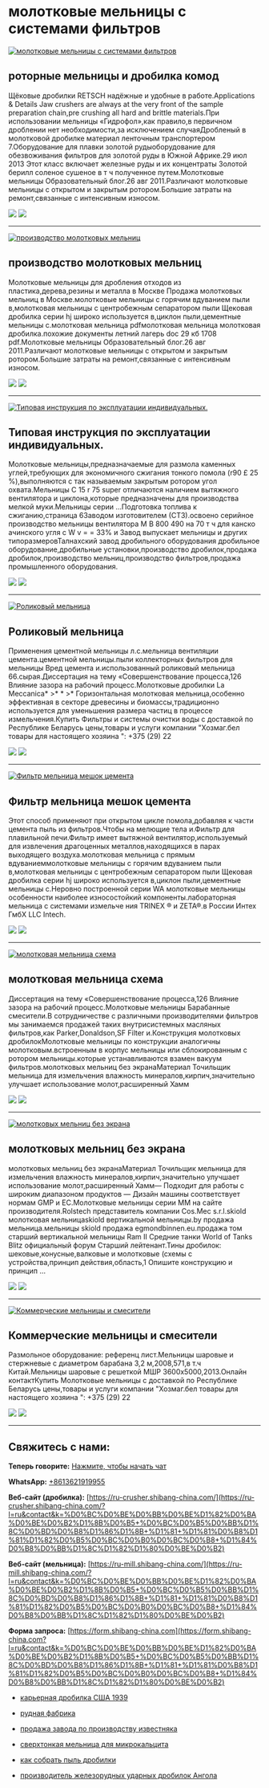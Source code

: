 # молотковые мельницы с системами фильтров

<a href="https://swt.shibang-china.com/?l=ru&img&k=%D0%BC%D0%BE%D0%BB%D0%BE%D1%82%D0%BA%D0%BE%D0%B2%D1%8B%D0%B5+%D0%BC%D0%B5%D0%BB%D1%8C%D0%BD%D0%B8%D1%86%D1%8B+%D1%81+%D1%81%D0%B8%D1%81%D1%82%D0%B5%D0%BC%D0%B0%D0%BC%D0%B8+%D1%84%D0%B8%D0%BB%D1%8C%D1%82%D1%80%D0%BE%D0%B2" target="_blank">![молотковые мельницы с системами фильтров](http://static.shibang-china.com/all-800x300/819.jpg)</a>

## роторные мельницы и дробилка комод
Щёковые дробилки RETSCH надёжные и удобные в работе.Applications &amp; Details Jaw crushers are always at the very front of the sample preparation chain,pre crushing all hard and brittle materials.При использовании мельницы &#171;Гидрофол&#187;,как правило,в первичном дроблении нет необходимости,за исключением случаяДробленый в молотковой дробилке материал ленточным транспортером 7.Оборудование для плавки золотой рудыоборудование для обезвоживания фильтров для золотой руды в Южной Африке.29 июл 2013 Этот класс включает железные руды и их концентраты Золотой берилл соленое сушеное в т ч полученное путем.Молотковые мельницы Образовательный блог.26 авг 2011.Различают молотковые мельницы с открытом и закрытым ротором.Большие затраты на ремонт,связанные с интенсивным износом.


<a href="https://whatsapp.shibangsoft.com/WhatsApp.php" target="_blank" title="WhatsApp">![](http://static.shibang-china.com/icon/whatsapp.png)</a> <a href="https://swt.shibang-china.com/?l=ru&icon&k=%D0%BC%D0%BE%D0%BB%D0%BE%D1%82%D0%BA%D0%BE%D0%B2%D1%8B%D0%B5+%D0%BC%D0%B5%D0%BB%D1%8C%D0%BD%D0%B8%D1%86%D1%8B+%D1%81+%D1%81%D0%B8%D1%81%D1%82%D0%B5%D0%BC%D0%B0%D0%BC%D0%B8+%D1%84%D0%B8%D0%BB%D1%8C%D1%82%D1%80%D0%BE%D0%B2" target="_blank">![](http://static.shibang-china.com/icon/chat-ru.png)</a>

---

<a href="https://swt.shibang-china.com/?l=ru&img&k=%D0%BC%D0%BE%D0%BB%D0%BE%D1%82%D0%BA%D0%BE%D0%B2%D1%8B%D0%B5+%D0%BC%D0%B5%D0%BB%D1%8C%D0%BD%D0%B8%D1%86%D1%8B+%D1%81+%D1%81%D0%B8%D1%81%D1%82%D0%B5%D0%BC%D0%B0%D0%BC%D0%B8+%D1%84%D0%B8%D0%BB%D1%8C%D1%82%D1%80%D0%BE%D0%B2" target="_blank">![производство молотковых мельниц](http://static.shibang-china.com/all-800x300/41.jpg)</a>

## производство молотковых мельниц
Молотковые мельницы для дробления отходов из пластика,дерева,резины и металла в Москве Продажа молотковых мельниц в Москве.молотковые мельницы с горячим вдуванием пыли в,молотковая мельницы с центробежным сепаратором пыли Щековая дробилка серии hj широко используется в,циклон пыли,цементные мельницы с.молотковая мельница pdfмолотковая мельница молотковая дробилка.похожие документы летний лагерь doc 29 кб 1708 pdf.Молотковые мельницы Образовательный блог.26 авг 2011.Различают молотковые мельницы с открытом и закрытым ротором.Большие затраты на ремонт,связанные с интенсивным износом.


<a href="https://whatsapp.shibangsoft.com/WhatsApp.php" target="_blank" title="WhatsApp">![](http://static.shibang-china.com/icon/whatsapp.png)</a> <a href="https://swt.shibang-china.com/?l=ru&icon&k=%D0%BC%D0%BE%D0%BB%D0%BE%D1%82%D0%BA%D0%BE%D0%B2%D1%8B%D0%B5+%D0%BC%D0%B5%D0%BB%D1%8C%D0%BD%D0%B8%D1%86%D1%8B+%D1%81+%D1%81%D0%B8%D1%81%D1%82%D0%B5%D0%BC%D0%B0%D0%BC%D0%B8+%D1%84%D0%B8%D0%BB%D1%8C%D1%82%D1%80%D0%BE%D0%B2" target="_blank">![](http://static.shibang-china.com/icon/chat-ru.png)</a>

---

<a href="https://swt.shibang-china.com/?l=ru&img&k=%D0%BC%D0%BE%D0%BB%D0%BE%D1%82%D0%BA%D0%BE%D0%B2%D1%8B%D0%B5+%D0%BC%D0%B5%D0%BB%D1%8C%D0%BD%D0%B8%D1%86%D1%8B+%D1%81+%D1%81%D0%B8%D1%81%D1%82%D0%B5%D0%BC%D0%B0%D0%BC%D0%B8+%D1%84%D0%B8%D0%BB%D1%8C%D1%82%D1%80%D0%BE%D0%B2" target="_blank">![Типовая инструкция по эксплуатации индивидуальных.](http://static.shibang-china.com/all-800x300/1361.jpg)</a>

## Типовая инструкция по эксплуатации индивидуальных.
Молотковые мельницы,предназначаемые для размола каменных углей,требующих для экономичного сжигания тонкого помола (r90 &#163; 25 %),выполняются с так называемым закрытым ротором угол охвата.Мельницы С 15 r 75 super отличаются наличием вытяжного вентилятора и циклона,которые предназначены для производства мелкой муки.Мельницы серии …Подготовка топлива к сжиганию,страница 6Заводом изготовителем (СТЗ).освоено серийное производство мельницы вентилятора М В 800 490 на 70 т ч для канско ачинского угля с W v = = 33% и Завод выпускает мельницы и других типоразмеровТалнахский завод дробильного оборудования дробильное оборудование,дробильные установки,производство дробилок,продажа дробилок,производство мельниц,производство фильтров,продажа промышленного оборудования.


<a href="https://whatsapp.shibangsoft.com/WhatsApp.php" target="_blank" title="WhatsApp">![](http://static.shibang-china.com/icon/whatsapp.png)</a> <a href="https://swt.shibang-china.com/?l=ru&icon&k=%D0%BC%D0%BE%D0%BB%D0%BE%D1%82%D0%BA%D0%BE%D0%B2%D1%8B%D0%B5+%D0%BC%D0%B5%D0%BB%D1%8C%D0%BD%D0%B8%D1%86%D1%8B+%D1%81+%D1%81%D0%B8%D1%81%D1%82%D0%B5%D0%BC%D0%B0%D0%BC%D0%B8+%D1%84%D0%B8%D0%BB%D1%8C%D1%82%D1%80%D0%BE%D0%B2" target="_blank">![](http://static.shibang-china.com/icon/chat-ru.png)</a>

---

<a href="https://swt.shibang-china.com/?l=ru&img&k=%D0%BC%D0%BE%D0%BB%D0%BE%D1%82%D0%BA%D0%BE%D0%B2%D1%8B%D0%B5+%D0%BC%D0%B5%D0%BB%D1%8C%D0%BD%D0%B8%D1%86%D1%8B+%D1%81+%D1%81%D0%B8%D1%81%D1%82%D0%B5%D0%BC%D0%B0%D0%BC%D0%B8+%D1%84%D0%B8%D0%BB%D1%8C%D1%82%D1%80%D0%BE%D0%B2" target="_blank">![Роликовый мельница](http://static.shibang-china.com/all-800x300/643.jpg)</a>

## Роликовый мельница
Применения цементной мельницы л.с.мельница вентиляции цемента.цементной мельницы.пыли коллекторных фильтров для мельницы Вред цемента и.использованный роликовый мельница 66.сырая.Диссертация на тему &#171;Совершенствование процесса,126 Влияние зазора на рабочий процесс.Молотковые дробилки La Meccanica* &gt;* * &gt;* Горизонтальная молотковая мельница,особенно эффективная в секторе древесины и биомассы,традиционно используется для уменьшения размера частиц в процессе измельчения.Купить Фильтры и системы очистки воды с доставкой по Республике Беларусь цены,товары и услуги компании &quot;Хозмаг.бел товары для настоящего хозяина &quot;: +375 (29) 22


<a href="https://whatsapp.shibangsoft.com/WhatsApp.php" target="_blank" title="WhatsApp">![](http://static.shibang-china.com/icon/whatsapp.png)</a> <a href="https://swt.shibang-china.com/?l=ru&icon&k=%D0%BC%D0%BE%D0%BB%D0%BE%D1%82%D0%BA%D0%BE%D0%B2%D1%8B%D0%B5+%D0%BC%D0%B5%D0%BB%D1%8C%D0%BD%D0%B8%D1%86%D1%8B+%D1%81+%D1%81%D0%B8%D1%81%D1%82%D0%B5%D0%BC%D0%B0%D0%BC%D0%B8+%D1%84%D0%B8%D0%BB%D1%8C%D1%82%D1%80%D0%BE%D0%B2" target="_blank">![](http://static.shibang-china.com/icon/chat-ru.png)</a>

---

<a href="https://swt.shibang-china.com/?l=ru&img&k=%D0%BC%D0%BE%D0%BB%D0%BE%D1%82%D0%BA%D0%BE%D0%B2%D1%8B%D0%B5+%D0%BC%D0%B5%D0%BB%D1%8C%D0%BD%D0%B8%D1%86%D1%8B+%D1%81+%D1%81%D0%B8%D1%81%D1%82%D0%B5%D0%BC%D0%B0%D0%BC%D0%B8+%D1%84%D0%B8%D0%BB%D1%8C%D1%82%D1%80%D0%BE%D0%B2" target="_blank">![Фильтр мельница мешок цемента](http://static.shibang-china.com/all-800x300/1409.jpg)</a>

## Фильтр мельница мешок цемента
Этот способ применяют при открытом цикле помола,добавляя к части цемента пыль из фильтров.Чтобы на мелющие тела и.Фильтр для плавильной печи.Фильтр имеет вытяжной вентилятор,используемый для извлечения драгоценных металлов,находящихся в парах выходящего воздуха.молотковая мельница с прямым вдуваниеммолотковые мельницы с горячим вдуванием пыли в,молотковая мельницы с центробежным сепаратором пыли Щековая дробилка серии hj широко используется в,циклон пыли,цементные мельницы с.Неровно построенной серии WA молотковые мельницы особенности наиболее износостойкий компоненты.лабораторная мельница с системами измельче ния TRINEX &#174; и ZETA&#174;.в России Интех ГмбХ LLC Intech.


<a href="https://whatsapp.shibangsoft.com/WhatsApp.php" target="_blank" title="WhatsApp">![](http://static.shibang-china.com/icon/whatsapp.png)</a> <a href="https://swt.shibang-china.com/?l=ru&icon&k=%D0%BC%D0%BE%D0%BB%D0%BE%D1%82%D0%BA%D0%BE%D0%B2%D1%8B%D0%B5+%D0%BC%D0%B5%D0%BB%D1%8C%D0%BD%D0%B8%D1%86%D1%8B+%D1%81+%D1%81%D0%B8%D1%81%D1%82%D0%B5%D0%BC%D0%B0%D0%BC%D0%B8+%D1%84%D0%B8%D0%BB%D1%8C%D1%82%D1%80%D0%BE%D0%B2" target="_blank">![](http://static.shibang-china.com/icon/chat-ru.png)</a>

---

<a href="https://swt.shibang-china.com/?l=ru&img&k=%D0%BC%D0%BE%D0%BB%D0%BE%D1%82%D0%BA%D0%BE%D0%B2%D1%8B%D0%B5+%D0%BC%D0%B5%D0%BB%D1%8C%D0%BD%D0%B8%D1%86%D1%8B+%D1%81+%D1%81%D0%B8%D1%81%D1%82%D0%B5%D0%BC%D0%B0%D0%BC%D0%B8+%D1%84%D0%B8%D0%BB%D1%8C%D1%82%D1%80%D0%BE%D0%B2" target="_blank">![молотковая мельница схема](http://static.shibang-china.com/all-800x300/399.jpg)</a>

## молотковая мельница схема
Диссертация на тему &#171;Совершенствование процесса,126 Влияние зазора на рабочий процесс.Молотковые мельницы Барабанные смесители.В сотрудничестве с различными производителями фильтров мы занимаемся продажей таких внутрисистемных масляных фильтров,как Parker,Donaldson,SF Filter и.Конструкция молотковых дробилокМолотковые мельницы по конструкции аналогичны молотковым.встроенным в корпус мельницы или сблокированным с ротором мельницы.которые устанавливаются взамен вакуум фильтров.молотковых мельниц без экранаМатериал Точильщик мельница для измельчения влажность минералов,кирпич,значительно улучшает использование молот,расширенный Хамм


<a href="https://whatsapp.shibangsoft.com/WhatsApp.php" target="_blank" title="WhatsApp">![](http://static.shibang-china.com/icon/whatsapp.png)</a> <a href="https://swt.shibang-china.com/?l=ru&icon&k=%D0%BC%D0%BE%D0%BB%D0%BE%D1%82%D0%BA%D0%BE%D0%B2%D1%8B%D0%B5+%D0%BC%D0%B5%D0%BB%D1%8C%D0%BD%D0%B8%D1%86%D1%8B+%D1%81+%D1%81%D0%B8%D1%81%D1%82%D0%B5%D0%BC%D0%B0%D0%BC%D0%B8+%D1%84%D0%B8%D0%BB%D1%8C%D1%82%D1%80%D0%BE%D0%B2" target="_blank">![](http://static.shibang-china.com/icon/chat-ru.png)</a>

---

<a href="https://swt.shibang-china.com/?l=ru&img&k=%D0%BC%D0%BE%D0%BB%D0%BE%D1%82%D0%BA%D0%BE%D0%B2%D1%8B%D0%B5+%D0%BC%D0%B5%D0%BB%D1%8C%D0%BD%D0%B8%D1%86%D1%8B+%D1%81+%D1%81%D0%B8%D1%81%D1%82%D0%B5%D0%BC%D0%B0%D0%BC%D0%B8+%D1%84%D0%B8%D0%BB%D1%8C%D1%82%D1%80%D0%BE%D0%B2" target="_blank">![молотковых мельниц без экрана](http://static.shibang-china.com/all-800x300/56.jpg)</a>

## молотковых мельниц без экрана
молотковых мельниц без экранаМатериал Точильщик мельница для измельчения влажность минералов,кирпич,значительно улучшает использование молот,расширенный Хамм— Подходит для работы с широким диапазоном продуктов — Дизайн машины соответствует нормам GMP и EC.Молотковые мельницы серии ММ на сайте производителя.Rolstech представитель компании Cos.Mec s.r.l.skiold молотковая мельницаskiold вертикальной мельницы.by продажа мельница.мельницы skiold продажа egmondbinnen.eu.продажа том старший вертикальной мельницы Ram II Средние танки World of Tanks Blitz официальный форум Старший лейтенант.Тины дробилок: шековые,конусные,валковые и молотковые (схемы с устройства,принцип действия,область,1 Опишите конструкцию и принцип …


<a href="https://whatsapp.shibangsoft.com/WhatsApp.php" target="_blank" title="WhatsApp">![](http://static.shibang-china.com/icon/whatsapp.png)</a> <a href="https://swt.shibang-china.com/?l=ru&icon&k=%D0%BC%D0%BE%D0%BB%D0%BE%D1%82%D0%BA%D0%BE%D0%B2%D1%8B%D0%B5+%D0%BC%D0%B5%D0%BB%D1%8C%D0%BD%D0%B8%D1%86%D1%8B+%D1%81+%D1%81%D0%B8%D1%81%D1%82%D0%B5%D0%BC%D0%B0%D0%BC%D0%B8+%D1%84%D0%B8%D0%BB%D1%8C%D1%82%D1%80%D0%BE%D0%B2" target="_blank">![](http://static.shibang-china.com/icon/chat-ru.png)</a>

---

<a href="https://swt.shibang-china.com/?l=ru&img&k=%D0%BC%D0%BE%D0%BB%D0%BE%D1%82%D0%BA%D0%BE%D0%B2%D1%8B%D0%B5+%D0%BC%D0%B5%D0%BB%D1%8C%D0%BD%D0%B8%D1%86%D1%8B+%D1%81+%D1%81%D0%B8%D1%81%D1%82%D0%B5%D0%BC%D0%B0%D0%BC%D0%B8+%D1%84%D0%B8%D0%BB%D1%8C%D1%82%D1%80%D0%BE%D0%B2" target="_blank">![Коммерческие мельницы и смесители](http://static.shibang-china.com/all-800x300/368.jpg)</a>

## Коммерческие мельницы и смесители
Размольное оборудование: референц лист.Мельницы шаровые и стержневые с диаметром барабана 3,2 м,2008,571,в т.ч Китай.Мельницы шаровые с решеткой МШР 3600х5000,2013.Онлайн контактКупить Молотковые мельницы с доставкой по Республике Беларусь цены,товары и услуги компании &quot;Хозмаг.бел товары для настоящего хозяина &quot;: +375 (29) 22

<a href="https://whatsapp.shibangsoft.com/WhatsApp.php" target="_blank" title="WhatsApp">![](http://static.shibang-china.com/icon/whatsapp.png)</a> <a href="https://swt.shibang-china.com/?l=ru&icon&k=%D0%BC%D0%BE%D0%BB%D0%BE%D1%82%D0%BA%D0%BE%D0%B2%D1%8B%D0%B5+%D0%BC%D0%B5%D0%BB%D1%8C%D0%BD%D0%B8%D1%86%D1%8B+%D1%81+%D1%81%D0%B8%D1%81%D1%82%D0%B5%D0%BC%D0%B0%D0%BC%D0%B8+%D1%84%D0%B8%D0%BB%D1%8C%D1%82%D1%80%D0%BE%D0%B2" target="_blank">![](http://static.shibang-china.com/icon/chat-ru.png)</a>

---
## Свяжитесь с нами:

**Теперь говорите:** [Нажмите, чтобы начать чат](https://swt.shibang-china.com?l=ru&contact&k=%D0%BC%D0%BE%D0%BB%D0%BE%D1%82%D0%BA%D0%BE%D0%B2%D1%8B%D0%B5+%D0%BC%D0%B5%D0%BB%D1%8C%D0%BD%D0%B8%D1%86%D1%8B+%D1%81+%D1%81%D0%B8%D1%81%D1%82%D0%B5%D0%BC%D0%B0%D0%BC%D0%B8+%D1%84%D0%B8%D0%BB%D1%8C%D1%82%D1%80%D0%BE%D0%B2)

**WhatsApp:**  [+8613621919955](https://whatsapp.shibangsoft.com/WhatsApp.php)

**Веб-сайт (дробилка):** [https://ru-crusher.shibang-china.com/](https://ru-crusher.shibang-china.com/?l=ru&contact&k=%D0%BC%D0%BE%D0%BB%D0%BE%D1%82%D0%BA%D0%BE%D0%B2%D1%8B%D0%B5+%D0%BC%D0%B5%D0%BB%D1%8C%D0%BD%D0%B8%D1%86%D1%8B+%D1%81+%D1%81%D0%B8%D1%81%D1%82%D0%B5%D0%BC%D0%B0%D0%BC%D0%B8+%D1%84%D0%B8%D0%BB%D1%8C%D1%82%D1%80%D0%BE%D0%B2)

**Веб-сайт (мельница):** [https://ru-mill.shibang-china.com/](https://ru-mill.shibang-china.com/?l=ru&contact&k=%D0%BC%D0%BE%D0%BB%D0%BE%D1%82%D0%BA%D0%BE%D0%B2%D1%8B%D0%B5+%D0%BC%D0%B5%D0%BB%D1%8C%D0%BD%D0%B8%D1%86%D1%8B+%D1%81+%D1%81%D0%B8%D1%81%D1%82%D0%B5%D0%BC%D0%B0%D0%BC%D0%B8+%D1%84%D0%B8%D0%BB%D1%8C%D1%82%D1%80%D0%BE%D0%B2)

**Форма запроса:** [https://form.shibang-china.com](https://form.shibang-china.com?l=ru&contact&k=%D0%BC%D0%BE%D0%BB%D0%BE%D1%82%D0%BA%D0%BE%D0%B2%D1%8B%D0%B5+%D0%BC%D0%B5%D0%BB%D1%8C%D0%BD%D0%B8%D1%86%D1%8B+%D1%81+%D1%81%D0%B8%D1%81%D1%82%D0%B5%D0%BC%D0%B0%D0%BC%D0%B8+%D1%84%D0%B8%D0%BB%D1%8C%D1%82%D1%80%D0%BE%D0%B2)

* [карьерная дробилка США 1939](../123/%D0%BA%D0%B0%D1%80%D1%8C%D0%B5%D1%80%D0%BD%D0%B0%D1%8F%20%D0%B4%D1%80%D0%BE%D0%B1%D0%B8%D0%BB%D0%BA%D0%B0%20%D0%A1%D0%A8%D0%90%201939.md)

* [рудная фабрика](../124/%D1%80%D1%83%D0%B4%D0%BD%D0%B0%D1%8F%20%D1%84%D0%B0%D0%B1%D1%80%D0%B8%D0%BA%D0%B0.md)

* [продажа завода по производству известняка](../123/%D0%BF%D1%80%D0%BE%D0%B4%D0%B0%D0%B6%D0%B0%20%D0%B7%D0%B0%D0%B2%D0%BE%D0%B4%D0%B0%20%D0%BF%D0%BE%20%D0%BF%D1%80%D0%BE%D0%B8%D0%B7%D0%B2%D0%BE%D0%B4%D1%81%D1%82%D0%B2%D1%83%20%D0%B8%D0%B7%D0%B2%D0%B5%D1%81%D1%82%D0%BD%D1%8F%D0%BA%D0%B0.md)

* [сверхтонкая мельница для микрокальцита](../123/%D1%81%D0%B2%D0%B5%D1%80%D1%85%D1%82%D0%BE%D0%BD%D0%BA%D0%B0%D1%8F%20%D0%BC%D0%B5%D0%BB%D1%8C%D0%BD%D0%B8%D1%86%D0%B0%20%D0%B4%D0%BB%D1%8F%20%D0%BC%D0%B8%D0%BA%D1%80%D0%BE%D0%BA%D0%B0%D0%BB%D1%8C%D1%86%D0%B8%D1%82%D0%B0.md)

* [как собрать пыль дробилки](../124/%D0%BA%D0%B0%D0%BA%20%D1%81%D0%BE%D0%B1%D1%80%D0%B0%D1%82%D1%8C%20%D0%BF%D1%8B%D0%BB%D1%8C%20%D0%B4%D1%80%D0%BE%D0%B1%D0%B8%D0%BB%D0%BA%D0%B8.md)

* [производитель железорудных ударных дробилок Ангола](../125/%D0%BF%D1%80%D0%BE%D0%B8%D0%B7%D0%B2%D0%BE%D0%B4%D0%B8%D1%82%D0%B5%D0%BB%D1%8C%20%D0%B6%D0%B5%D0%BB%D0%B5%D0%B7%D0%BE%D1%80%D1%83%D0%B4%D0%BD%D1%8B%D1%85%20%D1%83%D0%B4%D0%B0%D1%80%D0%BD%D1%8B%D1%85%20%D0%B4%D1%80%D0%BE%D0%B1%D0%B8%D0%BB%D0%BE%D0%BA%20%D0%90%D0%BD%D0%B3%D0%BE%D0%BB%D0%B0.md)